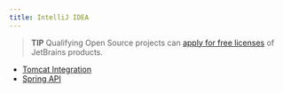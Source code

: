 ```yaml
---
title: IntelliJ IDEA
---
```

<!-- Copyright 2000-2020 JetBrains s.r.o. and other contributors. Use of this source code is governed by the Apache 2.0 license that can be found in the LICENSE file. -->

> **TIP** Qualifying Open Source projects can [apply for free licenses](https://www.jetbrains.com/community/opensource/) of JetBrains products.

* [Tomcat Integration](../reference_guide/tomcat_integration.md)
* [Spring API](../reference_guide/frameworks_and_external_apis/spring_api.md)
